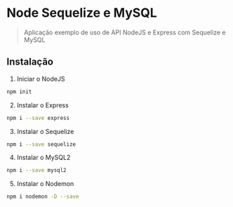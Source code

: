 # Node Sequelize e MySQL

> Aplicação exemplo de uso de API NodeJS e Express com Sequelize e MySQL

## Instalação

1. Iniciar o NodeJS
```sh
npm init
```
2. Instalar o Express
```sh
npm i --save express
```
3. Instalar o Sequelize
```sh
npm i --save sequelize
```
4. Instalar o MySQL2
```sh
npm i --save mysql2
```
5. Instalar o Nodemon
```sh
npm i nodemon -D --save
```



